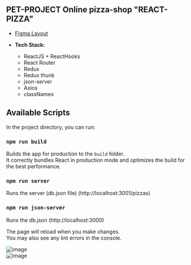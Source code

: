 ## PET-PROJECT Online pizza-shop "REACT-PIZZA"  

- [Figma Layout](https://www.figma.com/file/016D17fLQs0YhdYoNzgyrb/React-Pizza-(Copy))

- **Tech Stack:**  
  - ReactJS + ReactHooks  
  - React Router  
  - Redux  
  - Redux thunk  
  - json-server  
  - Axios  
  - classNames

## Available Scripts

In the project directory, you can run: 

### `npm run build`

Builds the app for production to the `build` folder.\
It correctly bundles React in production mode and optimizes the build for the best performance.

### `npm run server`

Runs the server (db.json file) (http://localhost:3001/pizzas)

### `npm run json-server`

Runs the db.json (http://localhost:3000)

The page will reload when you make changes.\
You may also see any lint errors in the console.


![image](https://user-images.githubusercontent.com/70750996/188437715-d2975b34-dd39-43ed-9190-784739e98a1b.png)  
![image](https://user-images.githubusercontent.com/70750996/188438001-d7a15964-5643-4c8a-83ae-fbe97bc4ea32.png)



